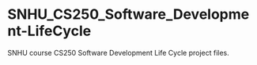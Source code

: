 # SNHU_CS250_Software_Development-LifeCycle
SNHU course CS250 Software Development Life Cycle project files.
